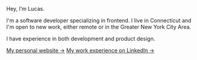 Hey, I’m Lucas.

I'm a software developer specializing in frontend. I live in Connecticut and I'm open to new work, either remote or in the Greater New York City Area.

I have experience in both development and product design.

[My personal website &rarr;](https://lucaslitton.com)
[My work experience on LinkedIn &rarr;](https://linkedin.com/in/lucaslitton)
